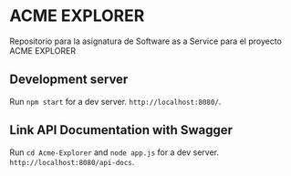 # ACME EXPLORER
Repositorio para la asignatura de Software as a Service para el proyecto ACME EXPLORER


## Development server

Run `npm start` for a dev server.  `http://localhost:8080/`.

## Link API Documentation with Swagger

Run `cd Acme-Explorer` and `node app.js` for a dev server.  `http://localhost:8080/api-docs`. 
